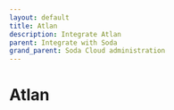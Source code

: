 ```yaml
---
layout: default
title: Atlan
description: Integrate Atlan
parent: Integrate with Soda
grand_parent: Soda Cloud administration
---
```


# Atlan